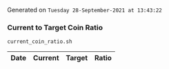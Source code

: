 Generated on `Tuesday 28-September-2021 at 13:43:22`

### Current to Target Coin Ratio
`current_coin_ratio.sh`

Date|Current|Target|Ratio
---|---|---|---
